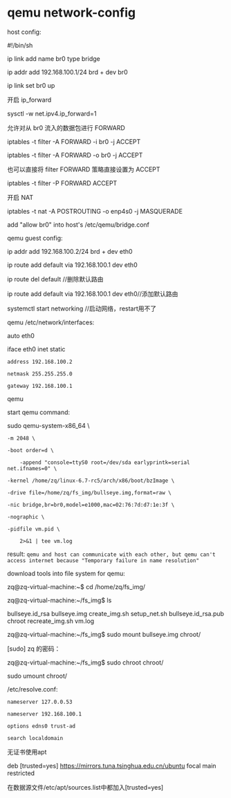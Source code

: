 # qemu network-config

host config:

  #!/bin/sh

  ip link add name br0 type bridge
  
  ip addr add 192.168.100.1/24 brd + dev br0
  
  ip link set br0 up
  
  开启 ip_forward
  
  sysctl -w net.ipv4.ip_forward=1
  
  允许对从 br0 流入的数据包进行 FORWARD
  
  iptables -t filter -A FORWARD -i br0 -j ACCEPT
  
  iptables -t filter -A FORWARD -o br0 -j ACCEPT
  
  也可以直接将 filter FORWARD 策略直接设置为 ACCEPT
  
  iptables -t filter -P FORWARD ACCEPT
  
  开启 NAT
  
  iptables -t nat -A POSTROUTING -o enp4s0 -j MASQUERADE
  
add "allow br0" into host's /etc/qemu/bridge.conf

qemu guest config:
  
  ip addr add 192.168.100.2/24 brd + dev eth0
  
  ip route add default via 192.168.100.1 dev eth0
  
  ip route del default //删除默认路由
  
  ip route add default via 192.168.100.1 dev eth0//添加默认路由
  
  systemctl start networking //启动网络，restart用不了

qemu /etc/network/interfaces:

  auto eth0
  
  iface eth0 inet static

   	address 192.168.100.2
	
   	netmask 255.255.255.0
	
   	gateway 192.168.100.1
qemu

start qemu command:

  sudo qemu-system-x86_64 \

   	-m 2048 \
	
   	-boot order=d \
		
    	-append "console=ttyS0 root=/dev/sda earlyprintk=serial net.ifnames=0" \
	
   	-kernel /home/zq/linux-6.7-rc5/arch/x86/boot/bzImage \
	
   	-drive file=/home/zq/fs_img/bullseye.img,format=raw \
	
   	-nic bridge,br=br0,model=e1000,mac=02:76:7d:d7:1e:3f \
	
   	-nographic \
	
   	-pidfile vm.pid \
   	
      	2>&1 | tee vm.log

result:
 `qemu and host can communicate with each other, but qemu can't access internet because "Temporary failure in name resolution" `


download tools into file system for qemu:
  
  zq\@zq-virtual-machine:~$ cd /home/zq/fs_img/
  
  zq\@zq-virtual-machine:~/fs_img$ ls
  
  bullseye.id_rsa      bullseye.img  create_img.sh    setup_net.sh
  bullseye.id_rsa.pub  chroot        recreate_img.sh  vm.log
  
  zq\@zq-virtual-machine:~/fs_img$ sudo mount bullseye.img chroot/
  
  [sudo] zq 的密码： 
  
  zq\@zq-virtual-machine:~/fs_img$ sudo chroot chroot/
  
  sudo umount chroot/


/etc/resolve.conf:

    nameserver 127.0.0.53

    nameserver 192.168.100.1

    options edns0 trust-ad

    search localdomain

无证书使用apt

deb [trusted=yes] https://mirrors.tuna.tsinghua.edu.cn/ubuntu focal main restricted

在数据源文件/etc/apt/sources.list中都加入[trusted=yes]

 

